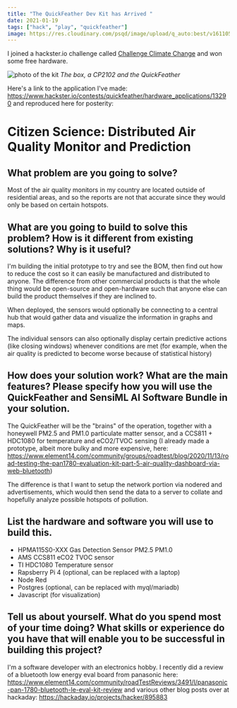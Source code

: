 ```yaml
---
title: "The QuickFeather Dev Kit has Arrived "
date: 2021-01-19
tags: ["hack", "play", "quickfeather"]
image: https://res.cloudinary.com/psqd/image/upload/q_auto:best/v1611055740/hackworkplay/IMG_20210119_140327.jpg
---
```

I joined a hackster.io challenge called [Challenge Climate Change](https://www.hackster.io/contests/quickfeather) and won some free hardware.

<!--more-->

![photo of the kit](https://res.cloudinary.com/psqd/image/upload/q_auto:best/v1611055740/hackworkplay/IMG_20210119_140327.jpg)
*The box, a CP2102 and the QuickFeather*

Here's a link to the application I've made: https://www.hackster.io/contests/quickfeather/hardware_applications/13290 and reproduced here for posterity:

# Citizen Science: Distributed Air Quality Monitor and Prediction

## What problem are you going to solve?

Most of the air quality monitors in my country are located outside of residential areas, and so the reports are not that accurate since they would only be based on certain hotspots.

## What are you going to build to solve this problem? How is it different from existing solutions? Why is it useful?

I'm building the initial prototype to try and see the BOM, then find out how to reduce the cost so it can easily be manufactured and distributed to anyone. The difference from other commercial products is that the whole thing would be open-source and open-hardware such that anyone else can build the product themselves if they are inclined to.

When deployed, the sensors would optionally be connecting to a central hub that would gather data and visualize the information in graphs and maps.

The individual sensors can also optionally display certain predictive actions (like closing windows) whenever conditions are met (for example, when the air quality is predicted to become worse because of statistical history)

## How does your solution work? What are the main features? Please specify how you will use the QuickFeather and SensiML AI Software Bundle in your solution.

The QuickFeather will be the "brains" of the operation, together with a honeywell PM2.5 and PM1.0 particulate matter sensor, and a CCS811 + HDC1080 for temperature and eCO2/TVOC sensing (I already made a prototype, albeit more bulky and more expensive, here: https://www.element14.com/community/groups/roadtest/blog/2020/11/13/road-testing-the-pan1780-evaluation-kit-part-5-air-quality-dashboard-via-web-bluetooth)

The difference is that I want to setup the network portion via nodered and advertisements, which would then send the data to a server to collate and hopefully analyze possible hotspots of pollution.

## List the hardware and software you will use to build this.

* HPMA115S0-XXX Gas Detection Sensor PM2.5 PM1.0
* AMS CCS811 eCO2 TVOC sensor
* TI HDC1080 Temperature sensor
* Rapsberry Pi 4 (optional, can be replaced with a laptop)
* Node Red
* Postgres (optional, can be replaced with myql/mariadb)
* Javascript (for visualization)

## Tell us about yourself. What do you spend most of your time doing? What skills or experience do you have that will enable you to be successful in building this project?

I'm a software developer with an electronics hobby. I recently did a review of a bluetooth low energy eval board from panasonic here: https://www.element14.com/community/roadTestReviews/3491/l/panasonic-pan-1780-bluetooth-le-eval-kit-review and various other blog posts over at hackaday: https://hackaday.io/projects/hacker/895883

